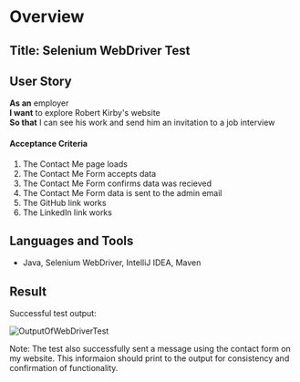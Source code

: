 <h1>Overview</h1>
<h2>Title: Selenium WebDriver Test</h2>

<h2>User Story</h2>
<strong>As an</strong> employer
<br>
<strong>I want</strong> to explore Robert Kirby's website
<br>
<strong>So that</strong> I can see his work and send him an invitation to a job interview

<h4>Acceptance Criteria</h4>
<ol>
<li>The Contact Me page loads</li>
<li>The Contact Me Form accepts data</li>
<li>The Contact Me Form confirms data was recieved</li>
<li>The Contact Me Form data is sent to the admin email</li>
<li>The GitHub link works</li>
<li>The LinkedIn link works</li>
</ol>


<h2>Languages and Tools</h2>
<ul>
<li>Java, Selenium WebDriver,  IntelliJ IDEA, Maven</li>
</ul>

<h2>Result</h2>
Successful test output:

![OutputOfWebDriverTest](https://user-images.githubusercontent.com/107216125/190829390-1be2e252-f441-4706-98f7-8eb7635d0a64.png)

Note: The test also successfully sent a message using the contact form on my website. This informaion should print to the output for consistency and confirmation of functionality.

